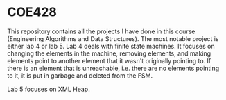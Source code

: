 # COE428
This repository contains all the projects I have done in this course (Engineering Algorithms and Data Structures).
The most notable project is either lab 4 or lab 5.
Lab 4 deals with finite state machines. 
It focuses on changing the elements in the machine, removing elements, and making elements point to another element that it wasn't originally pointing to.
If there is an element that is unreachable, i.e. there are no elements pointing to it, it is put in garbage and deleted from the FSM.

Lab 5 focuses on XML Heap.
